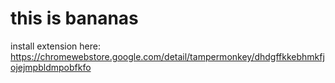# this is bananas 

install extension here: https://chromewebstore.google.com/detail/tampermonkey/dhdgffkkebhmkfjojejmpbldmpobfkfo 
